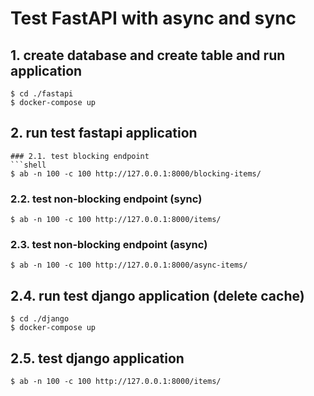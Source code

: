 # Test FastAPI with async and sync 

## 1. create database and create table and run application
```shell
$ cd ./fastapi
$ docker-compose up
```

## 2. run test fastapi application
```shell
### 2.1. test blocking endpoint
```shell
$ ab -n 100 -c 100 http://127.0.0.1:8000/blocking-items/
```

### 2.2. test non-blocking endpoint (sync)
```shell
$ ab -n 100 -c 100 http://127.0.0.1:8000/items/
```

### 2.3. test non-blocking endpoint (async)
```shell 
$ ab -n 100 -c 100 http://127.0.0.1:8000/async-items/
```

## 2.4. run test django application (delete cache)
```shell    
$ cd ./django
$ docker-compose up
```

## 2.5. test django application
```shell
$ ab -n 100 -c 100 http://127.0.0.1:8000/items/
```